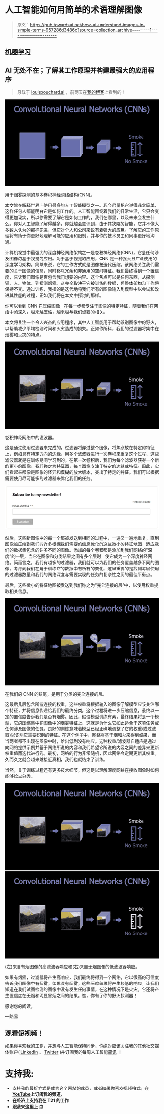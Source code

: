 # 人工智能如何用简单的术语理解图像

> 原文：<https://pub.towardsai.net/how-ai-understand-images-in-simple-terms-957286d3486c?source=collection_archive---------1----------------------->

## [机器学习](https://towardsai.net/p/category/machine-learning)

## AI 无处不在；了解其工作原理并构建最强大的应用程序

> 原载于 [louisbouchard.ai](https://www.louisbouchard.ai/how-ai-understand-images/) ，前两天在[我的博客](https://www.louisbouchard.ai/how-ai-understand-images/)上看到的！

![](img/6546aeb5032c1914e3f6019f1b6c98d5.png)

用于烟雾探测的基本卷积神经网络结构(CNN)。

本文旨在解释世界上使用最多的人工智能模型之一。我会尽量把它说得非常简单，这样任何人都能明白它是如何工作的。人工智能围绕着我们的日常生活，它只会变得更加现实，所以你需要了解它是如何工作的，我们在哪里，以及未来会发生什么。你对人工智能了解得越多，你就越会意识到，由于其狭隘的智能，它并不像大多数人认为的那样先进，但它对个人和公司来说有着强大的应用。了解它的工作原理将有助于你更好地理解可能的应用和限制，并与你的技术员工和同事更好地沟通。

计算机视觉中最强大的深度神经网络架构之一是卷积神经网络(CNN)，它是任何涉及图像的基于视觉的应用。对于基于视觉的应用，CNN 是一种强大且广泛使用的深度学习架构。简单来说，它的工作方式就是图像被迭代压缩。该网络关注我们需要的关于图像的信息，同时移除冗余和非通用的空间特征。我们最终得到一个置信度，告诉我们图像是否包含我们想要的内容。这个焦点可以是任何东西，从探测猫、人、物体，到探测烟雾。这完全取决于它被训练的数据，但整体架构和工作将保持不变。通过训练，我指的是迭代地将我们所有的图像输入到模型中以尝试和改进其性能的过程，正如我们将在本文中探讨的那样。

你可以看到 CNN 在压缩图像，在每一步都专注于图像的特定特征，随着我们在网络中的深入，越来越压缩，越来越与我们想要的相关。

本文将关注一个令人兴奋的应用程序，其中人工智能用于帮助识别图像中的野火，以帮助减少平均检测时间和火灾造成的损失。正如你所料，我们的过滤器将集中在烟雾和火灾的特点。

![](img/b1a93672563a132bb2cf1e85b94de596.png)

卷积神经网络中的滤波器。

这是通过使用过滤器来完成的，过滤器将穿过整个图像，将焦点放在特定的特征上，例如具有特定方向的边缘。用多个滤波器进行一次卷积来重复这个过程，这些滤波器就是在训练期间学习到的。在第一次卷积后，我们为每个滤波器获得一个新的更小的图像，我们称之为特征图，每个图像专注于特定的边缘或特征。因此，它们看起来都像是图像的怪异和模糊的放大版本，突出了特定的特征。我们可以根据需要使用尽可能多的过滤器来优化我们的任务。

[![](img/dd39d8d5d76535e70c1bfbc867c11ab3.png)](http://eepurl.com/huGLT5)

然后，这些新图像中的每一个都被发送到相同的过程中，一遍又一遍地重复，直到图像被压缩到我们有许多根据我们需要的信息优化的这些微小的特征地图，适应我们的数据集包含的许多不同的图像。添加的每个卷积都是添加到我们网络的“深度”的一层，当它在图像和分类结果之间有多个层时，使它成为一个深度神经网络。简而言之，我们有越多的过滤器，我们就可以为我们的任务覆盖越多不同的图像，考虑到我们在用于训练它的数据中有所有的变化。这里重要的是找到每层使用的过滤器数量和我们的网络深度与需要实现的任务的复杂性之间的最佳平衡点。

最后，这些微小的特征地图被发送到我们称之为“完全连接的层”中，以使用权重提取相关信息。

![](img/a7a3f7d41d1b59dce9dd062614cbaab7.png)

在我们的 CNN 的结尾，是用于分类的完全连接的层。

这最后几层包含所有连接的权重，这些权重将根据输入的图像了解模型应该关注哪个特征，并将信息传递给我们的最终分类。这个过程将进一步压缩信息，最终以一定的置信度告诉我们是否有烟雾。因此，假设模型训练有素，最终结果将是一个模型，它的压缩集中在图像中的烟雾特征上，这就是为什么它如此适合于这项任务或任何涉及图像的任务。良好的训练意味着模型已经正确地调整了它的权重(或过滤器)以识别它需要识别的特征。在这个例子中，网络将基于烟和火来得到结果，而当两者都不出现在图像中时，给出低到没有响应。这种权重/滤波器自适应是通过向网络提供示例并基于网络所说的内容和我们希望它所说的内容之间的差异来更新权重值而迭代进行的。最初，网络的行为非常随机，因此网络会定期更新其权重。久而久之就会越来越接近真相，我们也就结束了训练。

当然，关于训练过程还有更多技术细节，但这足以理解深度网络在接收图像时如何能够给出分类。

![](img/b17dc669b1d1bf67f0ddbe2d257e6f7f.png)![](img/8c43c94200a8e39c5fd3e1f8e7aa3034.png)

(左)来自有烟图像的高滤波器响应和(右)来自无烟图像的低滤波器响应。

如果有烟雾，过滤器将产生高响应，我们最终将得到一个网络，它以很高的可信度告诉我们图像中有烟雾。如果没有烟雾，这些压缩结果将产生较低的响应，让我们知道在我们试图检测的图像中没有发生任何事情，在这种情况下是火灾。它还将产生置信度在无烟和明显冒烟之间的结果。瞧，你有了你的野火探测器！

感谢您的阅读，

—路易

## 观看短视频！

如果你喜欢我的工作，并想与人工智能保持同步，你绝对应该关注我的其他社交媒体账户( [LinkedIn](https://www.linkedin.com/in/whats-ai/) 、 [Twitter](https://twitter.com/Whats_AI) )并订阅我的每周人工智能[简讯](http://eepurl.com/huGLT5) ！

# 支持我:

*   支持我的最好方式是成为这个网站的成员，或者如果你喜欢视频格式，在[**YouTube**](https://www.youtube.com/channel/UCUzGQrN-lyyc0BWTYoJM_Sg)**上订阅我的频道。**
*   **在经济上支持我在 T21 的工作**
*   **跟我来这里上 [**中**](https://whats-ai.medium.com/)**
